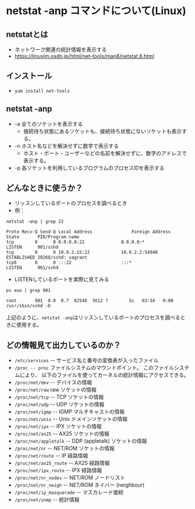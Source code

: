 # netstat -anp コマンドについて(Linux)

## netstatとは
* ネットワーク関連の統計情報を表示する
* https://linuxjm.osdn.jp/html/net-tools/man8/netstat.8.html

## インストール
* `yum install net-tools`

## netstat -anp
* -a	全てのソケットを表示する
  * 接続待ち状態にあるソケットも、接続待ち状態にないソケットも表示する。
* -n	ホスト名などを解決せずに数字で表示する
  * ホスト・ポート・ユーザーなどの名前を解決せずに、数字のアドレスで表示する。
* -p	各ソケットを利用しているプログラムのプロセスIDを表示する

## どんなときに使うか？

* リッスンしているポートのプロセスを調べるとき
* 例：

````
netstat -anp | grep 22

Proto Recv-Q Send-Q Local Address               Foreign Address             State       PID/Program name
tcp        0      0 0.0.0.0:22              0.0.0.0:*               LISTEN      901/sshd
tcp        0      0 10.0.2.15:22            10.0.2.2:54948          ESTABLISHED 20268/sshd: vagrant
tcp6       0      0 :::22                   :::*                    LISTEN      901/sshd
````

* LISTENしているポートを実際に見てみる

````
ps aux | grep 901

root       901  0.0  0.7  82548  3612 ?        Ss   03:34   0:00 /usr/sbin/sshd -D
````

上記のように、`netstat -anp`はリッスンしているポートのプロセスを調べるときに使用する。

## どの情報見て出力しているのか？
*  `/etc/services` -- サービス名と番号の変換表が入ったファイル
* `/proc -- proc` ファイルシステムのマウントポイント。 このファイルシステムにより、 以下のファイルを使ってカーネルの統計情報にアクセスできる。
* `/proc/net/dev` -- デバイスの情報
* `/proc/net/raw` raw ソケットの情報
* `/proc/net/tcp` -- TCP ソケットの情報
* `/proc/net/udp` -- UDP ソケットの情報
* `/proc/net/igmp` -- IGMP マルチキャストの情報
* `/proc/net/unix` -- Unix ドメインソケットの情報
* `/proc/net/ipx` -- IPX ソケットの情報
* `/proc/net/ax25` -- AX25 ソケットの情報
* `/proc/net/appletalk` -- DDP (appletalk) ソケットの情報
* `/proc/net/nr` -- NET/ROM ソケットの情報
* `/proc/net/route` -- IP 経路情報
* `/proc/net/ax25_route` -- AX25 経路情報
* `/proc/net/ipx_route` -- IPX 経路情報
* `/proc/net/nr_nodes` -- NET/ROM ノードリスト
* `/proc/net/nr_neigh` -- NET/ROM ネイバー (neighbour)
* `/proc/net/ip_masquerade` -- マスカレード接続
* `/proc/net/snmp` -- 統計情報
